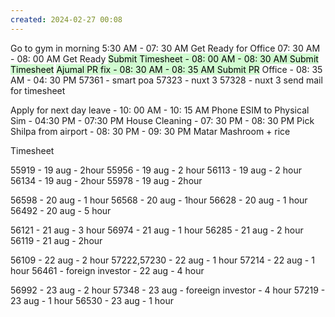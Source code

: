 ```yaml
---
created: 2024-02-27 00:08
---
```

Go to gym in morning 5:30 AM - 07: 30 AM
Get Ready for Office 07: 30 AM - 08: 00 AM Get Ready
<mark style="background: #BBFABBA6;">Submit Timesheet - 08: 00 AM - 08: 30 AM Submit Timesheet</mark>
<mark style="background: #BBFABBA6;">Ajumal PR fix - 08: 30 AM - 08: 35 AM Submit PR</mark>
Office - 08: 35 AM - 04: 30 PM 
57361 - smart poa
57323 - nuxt 3
57328 - nuxt 3
send mail for timesheet


Apply for next day leave - 10: 00 AM - 10: 15 AM
Phone ESIM to Physical Sim - 04:30 PM - 07:30 PM
House Cleaning - 07: 30 PM - 08: 30 PM 
Pick Shilpa from airport - 08: 30 PM - 09: 30 PM
Matar Mashroom + rice 





Timesheet

55919 - 19 aug - 2hour
55956 - 19 aug - 2 hour
56113 - 19 aug - 2 hour
56134 - 19 aug - 2hour
55978 - 19 aug - 2hour

56598 - 20 aug - 1 hour
56568 - 20 aug - 1hour
56628 - 20 aug - 1 hour
56492 - 20 aug - 5 hour

56121 - 21 aug - 3 hour
56974 - 21 aug - 1 hour
56285 - 21 aug - 2 hour
56119 - 21 aug - 2hour

56109 - 22 aug - 2 hour
57222,57230 - 22 aug - 1 hour
57214 - 22 aug - 1 hour
56461 - foreign investor - 22 aug - 4 hour 


56992 - 23 aug - 2 hour
57348 - 23 aug - foreeign investor - 4 hour
57219 - 23 aug - 1 hour
56530 - 23 aug - 1 hour
